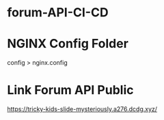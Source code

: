 # forum-API-CI-CD

# NGINX Config Folder

config > nginx.config

# Link Forum API Public

https://tricky-kids-slide-mysteriously.a276.dcdg.xyz/
